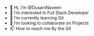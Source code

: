 - 👋 Hi, I’m @DusaniNaveen
- 👀 I’m interested in Full Stack Developer
- 🌱 I’m currently learning Git
- 💞️ I’m looking to collaborate on Projects
- 📫 How to reach me By the Git

<!---
DusaniNaveen/DusaniNaveen is a ✨ special ✨ repository because its `README.md` (this file) appears on your GitHub profile.
You can click the Preview link to take a look at your changes.
--->
